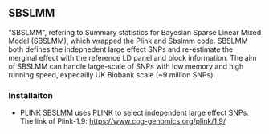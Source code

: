 ## SBSLMM
"SBSLMM", refering to Summary statistics for Bayesian Sparse Linear Mixed Model (SBSLMM), which wrapped the Plink and Sbslmm code. SBSLMM both defines the indepnedent large effect SNPs and re-estimate the merginal effect with the reference LD panel and block information. The aim of SBSLMM can handle large-scale of SNPs with low memory and high running speed, expecailly UK Biobank scale (~9 million SNPs). 

### Installaiton
- PLINK
SBSLMM uses PLINK to select independent large effect SNPs. The link of Plink-1.9: https://www.cog-genomics.org/plink/1.9/

